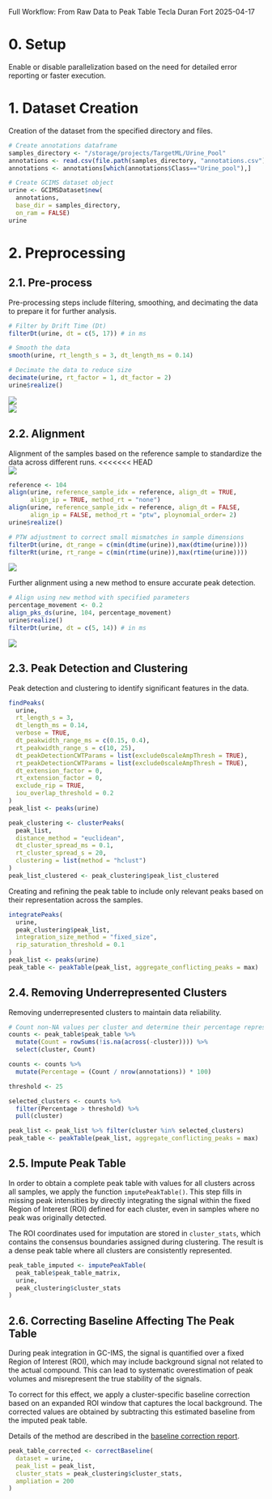 Full Workflow: From Raw Data to Peak Table
Tecla Duran Fort
2025-04-17

# 0. Setup

Enable or disable parallelization based on the need for detailed error
reporting or faster execution.

# 1. Dataset Creation

Creation of the dataset from the specified directory and files.

``` r
# Create annotations dataframe
samples_directory <- "/storage/projects/TargetML/Urine_Pool"
annotations <- read.csv(file.path(samples_directory, "annotations.csv"))
annotations <- annotations[which(annotations$Class=="Urine_pool"),]

# Create GCIMS dataset object
urine <- GCIMSDataset$new(
  annotations,
  base_dir = samples_directory,
  on_ram = FALSE)
urine
```

# 2. Preprocessing

## 2.1. Pre-process

Pre-processing steps include filtering, smoothing, and decimating the
data to prepare it for further analysis.

``` r
# Filter by Drift Time (Dt)
filterDt(urine, dt = c(5, 17)) # in ms

# Smooth the data
smooth(urine, rt_length_s = 3, dt_length_ms = 0.14)

# Decimate the data to reduce size
decimate(urine, rt_factor = 1, dt_factor = 2)
urine$realize()
```

<img src="Full_workflow_files/figure-gfm/visual-1.png" style="display: block; margin: auto;" /><img src="Full_workflow_files/figure-gfm/visual-2.png" style="display: block; margin: auto;" />

## 2.2. Alignment

Alignment of the samples based on the reference sample to standardize
the data across different runs.
<<<<<<< HEAD
<img src="Full_workflow_files/figure-gfm/pre-alignment-rics-1.png" style="display: block; margin: auto;" />

``` r
reference <- 104
align(urine, reference_sample_idx = reference, align_dt = TRUE, 
      align_ip = TRUE, method_rt = "none") 
align(urine, reference_sample_idx = reference, align_dt = FALSE, 
      align_ip = FALSE, method_rt = "ptw", ploynomial_order= 2)
urine$realize()

# PTW adjustment to correct small mismatches in sample dimensions
filterDt(urine, dt_range = c(min(dtime(urine)),max(dtime(urine))))
filterRt(urine, rt_range = c(min(rtime(urine)),max(rtime(urine))))
```


<img src="Full_workflow_files/figure-gfm/pre-alignment-2-rics-1.png" style="display: block; margin: auto;" />

Further alignment using a new method to ensure accurate peak detection.

``` r
# Align using new method with specified parameters
percentage_movement <- 0.2
align_pks_ds(urine, 104, percentage_movement)
urine$realize()
filterDt(urine, dt = c(5, 14)) # in ms
```

<img src="Full_workflow_files/figure-gfm/post-alignment-rics-1.png" style="display: block; margin: auto;" />


## 2.3. Peak Detection and Clustering

Peak detection and clustering to identify significant features in the
data.

``` r
findPeaks(
  urine,
  rt_length_s = 3,
  dt_length_ms = 0.14,
  verbose = TRUE,
  dt_peakwidth_range_ms = c(0.15, 0.4),
  rt_peakwidth_range_s = c(10, 25),
  dt_peakDetectionCWTParams = list(exclude0scaleAmpThresh = TRUE),
  rt_peakDetectionCWTParams = list(exclude0scaleAmpThresh = TRUE),
  dt_extension_factor = 0,
  rt_extension_factor = 0,
  exclude_rip = TRUE,
  iou_overlap_threshold = 0.2
)
peak_list <- peaks(urine)
```

``` r
peak_clustering <- clusterPeaks(
  peak_list,
  distance_method = "euclidean",
  dt_cluster_spread_ms = 0.1,
  rt_cluster_spread_s = 20,
  clustering = list(method = "hclust")
)
peak_list_clustered <- peak_clustering$peak_list_clustered
```

Creating and refining the peak table to include only relevant peaks
based on their representation across the samples.

``` r
integratePeaks(
  urine, 
  peak_clustering$peak_list, 
  integration_size_method = "fixed_size", 
  rip_saturation_threshold = 0.1
)
peak_list <- peaks(urine)
peak_table <- peakTable(peak_list, aggregate_conflicting_peaks = max)
```

## 2.4. Removing Underrepresented Clusters

Removing underrepresented clusters to maintain data reliability.

``` r
# Count non-NA values per cluster and determine their percentage representation
counts <- peak_table$peak_table %>%
  mutate(Count = rowSums(!is.na(across(-cluster)))) %>%
  select(cluster, Count)

counts <- counts %>%
  mutate(Percentage = (Count / nrow(annotations)) * 100)

threshold <- 25  

selected_clusters <- counts %>%
  filter(Percentage > threshold) %>%
  pull(cluster)  

peak_list <- peak_list %>% filter(cluster %in% selected_clusters)
peak_table <- peakTable(peak_list, aggregate_conflicting_peaks = max)
```

## 2.5. Impute Peak Table

In order to obtain a complete peak table with values for all clusters
across all samples, we apply the function `imputePeakTable()`. This step
fills in missing peak intensities by directly integrating the signal
within the fixed Region of Interest (ROI) defined for each cluster, even
in samples where no peak was originally detected.

The ROI coordinates used for imputation are stored in `cluster_stats`,
which contains the consensus boundaries assigned during clustering. The
result is a dense peak table where all clusters are consistently
represented.

``` r
peak_table_imputed <- imputePeakTable(
  peak_table$peak_table_matrix,
  urine,
  peak_clustering$cluster_stats
)
```

## 2.6. Correcting Baseline Affecting The Peak Table

During peak integration in GC-IMS, the signal is quantified over a fixed
Region of Interest (ROI), which may include background signal not
related to the actual compound. This can lead to systematic
overestimation of peak volumes and misrepresent the true stability of
the signals.

To correct for this effect, we apply a cluster-specific baseline
correction based on an expanded ROI window that captures the local
background. The corrected values are obtained by subtracting this
estimated baseline from the imputed peak table.

Details of the method are described in the [baseline correction
report](https://github.com/tecladuran/gcims-workflows/blob/main/docs/baseline_correction.pdf).

``` r
peak_table_corrected <- correctBaseline(
  dataset = urine,
  peak_list = peak_list,
  cluster_stats = peak_clustering$cluster_stats,
  ampliation = 200
)
```
